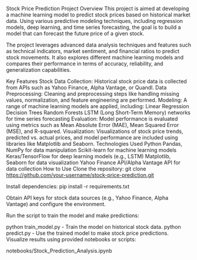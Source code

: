 Stock Price Prediction
Project Overview
This project is aimed at developing a machine learning model to predict stock prices based on historical market data. Using various predictive modeling techniques, including regression models, deep learning, and time series forecasting, the goal is to build a model that can forecast the future price of a given stock.

The project leverages advanced data analysis techniques and features such as technical indicators, market sentiment, and financial ratios to predict stock movements. It also explores different machine learning models and compares their performance in terms of accuracy, reliability, and generalization capabilities.

Key Features
Stock Data Collection: Historical stock price data is collected from APIs such as Yahoo Finance, Alpha Vantage, or Quandl.
Data Preprocessing: Cleaning and preprocessing steps like handling missing values, normalization, and feature engineering are performed.
Modeling: A range of machine learning models are applied, including:
Linear Regression
Decision Trees
Random Forests
LSTM (Long Short-Term Memory) networks for time series forecasting
Evaluation: Model performance is evaluated using metrics such as Mean Absolute Error (MAE), Mean Squared Error (MSE), and R-squared.
Visualization: Visualizations of stock price trends, predicted vs. actual prices, and model performance are included using libraries like Matplotlib and Seaborn.
Technologies Used
Python
Pandas, NumPy for data manipulation
Scikit-learn for machine learning models
Keras/TensorFlow for deep learning models (e.g., LSTM)
Matplotlib, Seaborn for data visualization
Yahoo Finance API/Alpha Vantage API for data collection
How to Use
Clone the repository:
git clone https://github.com/your-username/stock-price-prediction.git

Install dependencies:
pip install -r requirements.txt

Obtain API keys for stock data sources (e.g., Yahoo Finance, Alpha Vantage) and configure the environment.

Run the script to train the model and make predictions:

python train_model.py - Train the model on historical stock data.
python predict.py - Use the trained model to make stock price predictions.
Visualize results using provided notebooks or scripts:

notebooks/Stock_Prediction_Analysis.ipynb
